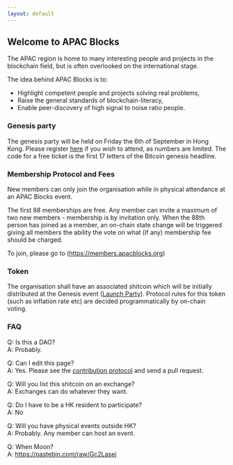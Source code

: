 ```yaml
---
layout: default
---
```


## Welcome to APAC Blocks

The APAC region is home to many interesting people and projects in the blockchain field, but is often overlooked on the international stage.

The idea behind APAC Blocks is to:
- Highlight competent people and projects solving real problems,
- Raise the general standards of blockchain-literacy,
- Enable peer-discovery of high signal to noise ratio people.

### Genesis party
The genesis party will be held on Friday the 6th of September in Hong Kong.
Please register [here](https://www.eventbrite.com/e/apac-blockchain-association-launch-party-tickets-70731219983) if you wish to attend, as numbers are limited. The code for a free ticket is the first 17 letters of the Bitcoin genesis headline.

### Membership Protocol and Fees

New members can only join the organisation while in physical attendance at an APAC Blocks event.

The first 88 memberships are free. Any member can invite a maximum of two new members - membership is by invitation only. When the 88th person has joined as a member, an on-chain state change will be triggered giving all members the ability the vote on what (if any) membership fee should be charged. 

To join, please go to (https://members.apacblocks.org)

### Token

The organisation shall have an associated shitcoin which will be initially distributed at the Genesis event ([Launch Party](https://www.eventbrite.com/e/apac-blockchain-association-launch-party-tickets-70731219983)). Protocol rules for this token (such as inflation rate etc) are decided programmatically by on-chain voting.

### FAQ

Q: Is this a DAO?   
A: Probably.

Q: Can I edit this page?   
A: Yes. Please see the [contribution protocol](http://socialarchitecture.science/c4/) and send a pull request.

Q: Will you list this shitcoin on an exchange?   
A: Exchanges can do whatever they want. 

Q: Do I have to be a HK resident to participate?   
A: No

Q: Will you have physical events outside HK?   
A: Probably. Any member can host an event.   

Q: When Moon?   
A: https://pastebin.com/raw/Gc2Lasej
